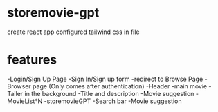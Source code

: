 # storemovie-gpt

create react app
configured tailwind css in file

# features
-Login/Sign Up Page
  -Sign In/Sign up form
  -redirect to Browse Page
-Browser page (Only comes after authentication)
  -Header
  -main movie
    -Tailer in the background
    -Title and description
    -Movie suggestion
      -MovieList*N
-storemovieGPT
  -Search bar
  -Movie suggestion


